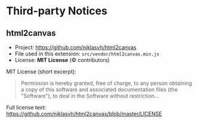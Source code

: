 # Third-party Notices

## html2canvas
- Project: https://github.com/niklasvh/html2canvas  
- File used in this extension: `src/vendor/html2canvas.min.js`  
- License: **MIT License** (© contributors)

MIT License (short excerpt):
> Permission is hereby granted, free of charge, to any person obtaining a copy
> of this software and associated documentation files (the "Software"), to deal
> in the Software without restriction...

Full license text: https://github.com/niklasvh/html2canvas/blob/master/LICENSE